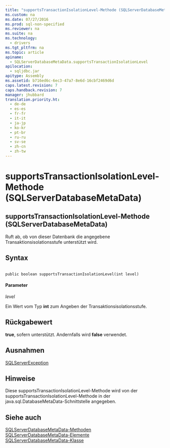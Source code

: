 ```yaml
---
title: "supportsTransactionIsolationLevel-Methode (SQLServerDatabaseMetaData)"
ms.custom: na
ms.date: 07/27/2016
ms.prod: sql-non-specified
ms.reviewer: na
ms.suite: na
ms.technology: 
  - drivers
ms.tgt_pltfrm: na
ms.topic: article
apiname: 
  - SQLServerDatabaseMetaData.supportsTransactionIsolationLevel
apilocation: 
  - sqljdbc.jar
apitype: Assembly
ms.assetid: b716ed6c-6ec3-47a7-8e6d-16cbf2469d6d
caps.latest.revision: 7
caps.handback.revision: 7
manager: jhubbard
translation.priority.ht: 
  - de-de
  - es-es
  - fr-fr
  - it-it
  - ja-jp
  - ko-kr
  - pt-br
  - ru-ru
  - sv-se
  - zh-cn
  - zh-tw
---
```

# supportsTransactionIsolationLevel-Methode (SQLServerDatabaseMetaData)
    
## supportsTransactionIsolationLevel\-Methode \(SQLServerDatabaseMetaData\)  
 Ruft ab, ob von dieser Datenbank die angegebene Transaktionsisolationsstufe unterstützt wird.  
  
## Syntax  
  
```  
  
public boolean supportsTransactionIsolationLevel(int level)  
```  
  
#### Parameter  
 *level*  
  
 Ein Wert vom Typ **int** zum Angeben der Transaktionsisolationsstufe.  
  
## Rückgabewert  
 **true**, sofern unterstützt. Andernfalls wird **false** verwendet.  
  
## Ausnahmen  
 [SQLServerException](../content/SQLServerException-Class.md)  
  
## Hinweise  
 Diese supportsTransactionIsolationLevel\-Methode wird von der supportsTransactionIsolationLevel\-Methode in der java.sql.DatabaseMetaData\-Schnittstelle angegeben.  
  
## Siehe auch  
 [SQLServerDatabaseMetaData-Methoden](../content/SQLServerDatabaseMetaData-Methods.md)   
 [SQLServerDatabaseMetaData-Elemente](../content/SQLServerDatabaseMetaData-Members.md)   
 [SQLServerDatabaseMetaData-Klasse](../content/SQLServerDatabaseMetaData-Class.md)  
  
  